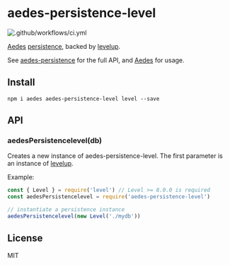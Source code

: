 # aedes-persistence-level

![.github/workflows/ci.yml](https://github.com/moscajs/aedes-persistence-level/workflows/.github/workflows/ci.yml/badge.svg)

[Aedes][aedes] [persistence][persistence], backed by [levelup][levelup].

See [aedes-persistence][persistence] for the full API, and [Aedes][aedes] for usage.

## Install

```
npm i aedes aedes-persistence-level level --save
```

## API

<a name="constructor"></a>
### aedesPersistencelevel(db)

Creates a new instance of aedes-persistence-level.
The first parameter is an instance of [levelup][levelup].

Example:

```js
const { Level } = require('level') // Level >= 8.0.0 is required 
const aedesPersistencelevel = require('aedes-persistence-level')

// instantiate a persistence instance
aedesPersistencelevel(new Level('./mydb'))
```

## License

MIT

[aedes]: https://github.com/mcollina/aedes
[persistence]: https://github.com/mcollina/aedes-persistence
[levelup]: http://npm.im/levelup
